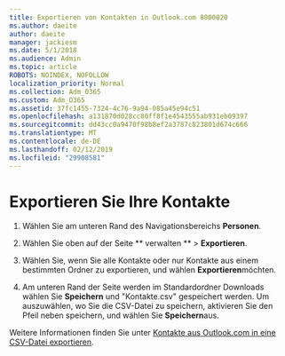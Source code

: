 ```yaml
---
title: Exportieren von Kontakten in Outlook.com 8000020
ms.author: daeite
author: daeite
manager: jackiesm
ms.date: 5/1/2018
ms.audience: Admin
ms.topic: article
ROBOTS: NOINDEX, NOFOLLOW
localization_priority: Normal
ms.collection: Adm_O365
ms.custom: Adm_O365
ms.assetid: 37fc1455-7324-4c76-9a94-085a45e94c51
ms.openlocfilehash: a131870d028cc80ff8f1e4543555ab931eb09397
ms.sourcegitcommit: dd43cc0a9470f98b8ef2a3787c823801d674c666
ms.translationtype: MT
ms.contentlocale: de-DE
ms.lasthandoff: 02/12/2019
ms.locfileid: "29908581"
---
```

# <a name="export-your-contacts"></a>Exportieren Sie Ihre Kontakte

1. Wählen Sie am unteren Rand des Navigationsbereichs **Personen**.
    
2. Wählen Sie oben auf der Seite ** verwalten ** \> **Exportieren**.
    
3. Wählen Sie, wenn Sie alle Kontakte oder nur Kontakte aus einem bestimmten Ordner zu exportieren, und wählen **Exportieren**möchten. 
    
4. Am unteren Rand der Seite werden im Standardordner Downloads wählen Sie **Speichern** und "Kontakte.csv" gespeichert werden. Um auszuwählen, wo Sie die CSV-Datei zu speichern, aktivieren Sie den Pfeil neben speichern, und wählen Sie **Speichern**aus. 
    
Weitere Informationen finden Sie unter [Kontakte aus Outlook.com in eine CSV-Datei exportieren](https://go.microsoft.com/fwlink/p/?linkid=873137).
  

